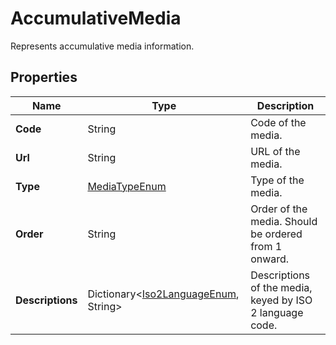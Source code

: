 # AccumulativeMedia

Represents accumulative media information.

## Properties

| Name | Type | Description |
|------|------|-------------|
| **Code** | String | Code of the media. |
| **Url** | String | URL of the media. |
| **Type** | [MediaTypeEnum](/docs/apis/for-sellers/connectors-pull-developers-api/api-reference/mediatypeenum) | Type of the media. |
| **Order** | String | Order of the media. Should be ordered from 1 onward. |
| **Descriptions** | Dictionary&lt;[Iso2LanguageEnum](/docs/apis/for-sellers/connectors-pull-developers-api/api-reference/iso2languageenum), String&gt; | Descriptions of the media, keyed by ISO 2 language code. |

